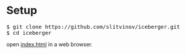 <h1>Setup</h1>

<pre>
$ git clone https://github.com/slitvinov/iceberger.git
$ cd iceberger
</pre>

open <a href="index.html">index.html</a> in a web browser.

